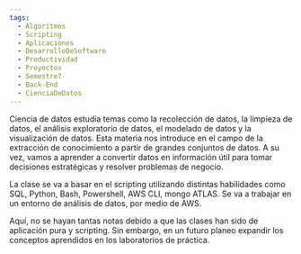 ```yaml
---
tags:
  - Algoritmos
  - Scripting
  - Aplicaciones
  - DesarrolloDeSoftware
  - Productividad
  - Proyectos
  - Semestre7
  - Back-End
  - CienciaDeDatos
---
```

Ciencia de datos estudia temas como la recolección de datos, la limpieza de datos, el análisis exploratorio de datos, el modelado de datos y la visualización de datos. Esta materia nos introduce en el campo de la extracción de conocimiento a partir de grandes conjuntos de datos. A su vez, vamos a aprender a convertir datos en información útil para tomar decisiones estratégicas y resolver problemas de negocio.

La clase se va a basar en el scripting utilizando distintas habilidades como SQL, Python, Bash, Powershell, AWS CLI, mongo ATLAS.
Se va a trabajar en un entorno de análisis de datos, por medio de AWS.

Aquí, no se hayan tantas notas debido a que las clases han sido de aplicación pura y scripting. Sin embargo, en un futuro planeo expandir los conceptos aprendidos en los laboratorios de práctica.